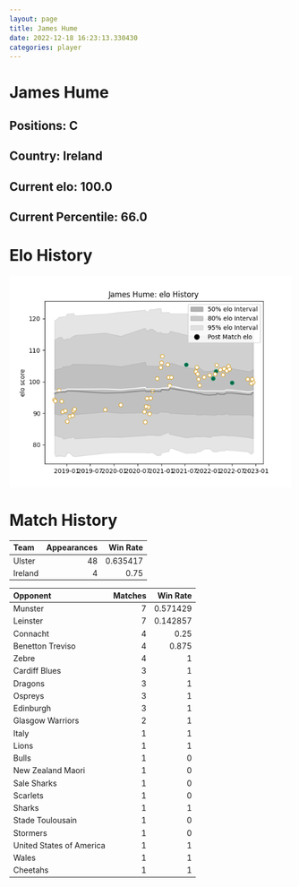 ```yaml
---  
layout: page  
title: James Hume  
date: 2022-12-18 16:23:13.330430  
categories: player  
---
```

# James Hume

## Positions: C

## Country: Ireland

## Current elo: 100.0

## Current Percentile: 66.0

# Elo History


![elo history](history_JamesHume.png)
# Match History


| Team    |   Appearances |   Win Rate |
|:--------|--------------:|-----------:|
| Ulster  |            48 |   0.635417 |
| Ireland |             4 |   0.75     |

| Opponent                 |   Matches |   Win Rate |
|:-------------------------|----------:|-----------:|
| Munster                  |         7 |   0.571429 |
| Leinster                 |         7 |   0.142857 |
| Connacht                 |         4 |   0.25     |
| Benetton Treviso         |         4 |   0.875    |
| Zebre                    |         4 |   1        |
| Cardiff Blues            |         3 |   1        |
| Dragons                  |         3 |   1        |
| Ospreys                  |         3 |   1        |
| Edinburgh                |         3 |   1        |
| Glasgow Warriors         |         2 |   1        |
| Italy                    |         1 |   1        |
| Lions                    |         1 |   1        |
| Bulls                    |         1 |   0        |
| New Zealand Maori        |         1 |   0        |
| Sale Sharks              |         1 |   0        |
| Scarlets                 |         1 |   0        |
| Sharks                   |         1 |   1        |
| Stade Toulousain         |         1 |   0        |
| Stormers                 |         1 |   0        |
| United States of America |         1 |   1        |
| Wales                    |         1 |   1        |
| Cheetahs                 |         1 |   1        |